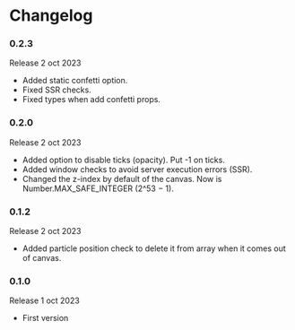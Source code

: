 # Changelog

### 0.2.3

Release 2 oct 2023

  * Added static confetti option.
  * Fixed SSR checks.
  * Fixed types when add confetti props.

### 0.2.0

Release 2 oct 2023

  * Added option to disable ticks (opacity). Put -1 on ticks.
  * Added window checks to avoid server execution errors (SSR).
  * Changed the z-index by default of the canvas. Now is  Number.MAX_SAFE_INTEGER (2^53 − 1).

### 0.1.2

Release 2 oct 2023

  * Added particle position check to delete it from array when it comes out of canvas.

### 0.1.0

Release 1 oct 2023

  * First version